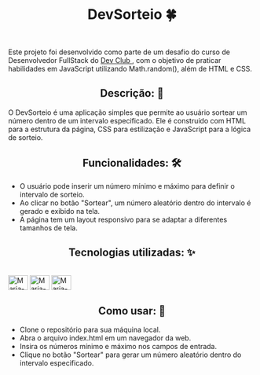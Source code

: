 <h1 align="center"> DevSorteio 🍀 </h1> 
<br> 
<p>Este projeto foi desenvolvido como parte de um desafio do curso de Desenvolvedor FullStack do <a href="https://rodolfomori.com.br/devclub"> Dev Club </a>,
  com o objetivo de praticar habilidades em JavaScript utilizando Math.random(), além de HTML e CSS. </p>

<h2 align="center"> Descrição: 🧐  </h2>  
<p> O DevSorteio é uma aplicação simples que permite ao usuário sortear um número dentro de um intervalo especificado.
  Ele é construído com HTML para a estrutura da página, CSS para estilização e JavaScript para a lógica de sorteio.</p>

<h2 align="center"> Funcionalidades: 🛠  </h2>   

- O usuário pode inserir um número mínimo e máximo para definir o intervalo de sorteio.
- Ao clicar no botão "Sortear", um número aleatório dentro do intervalo é gerado e exibido na tela.
- A página tem um layout responsivo para se adaptar a diferentes tamanhos de tela.

<h2 align="center"> Tecnologias utilizadas: ✨  </h2> 

<div style="display: inline_block"><br>
  <img align="center" alt="Maria-html#" height="30" width="40" src="https://raw.githubusercontent.com/mleilane/skill-icons/af89bcc5e478013caaa514c31a3789f25e818193/icons/HTML.svg">
  <img align="center" alt="Maria-css#" height="30" width="40" src="https://raw.githubusercontent.com/mleilane/skill-icons/af89bcc5e478013caaa514c31a3789f25e818193/icons/CSS.svg">
   <img align="center" alt="Maria-javascript#" height="30" width="40" src="https://raw.githubusercontent.com/mleilane/skill-icons/af89bcc5e478013caaa514c31a3789f25e818193/icons/JavaScript.svg">
</div>

<h2 align="center"> Como usar: 🤔 </h2> 

- Clone o repositório para sua máquina local.
- Abra o arquivo index.html em um navegador da web.
- Insira os números mínimo e máximo nos campos de entrada.
- Clique no botão "Sortear" para gerar um número aleatório dentro do intervalo especificado.

  
